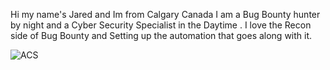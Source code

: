 Hi my name's Jared and Im from Calgary Canada 
I am a Bug Bounty hunter by night and a Cyber Security Specialist in the Daytime .
I love the Recon side of Bug Bounty and Setting up the automation that goes along with it.

 
 
![ACS](https://user-images.githubusercontent.com/84884636/225799524-8b817d50-e55d-4235-a3f2-dc7620eaf532.jpg)
